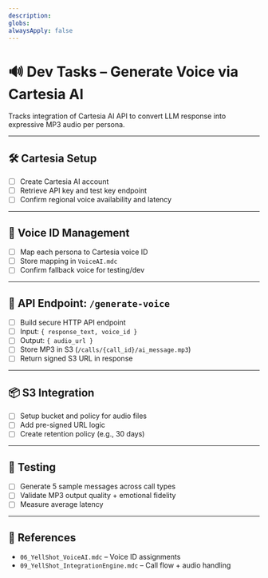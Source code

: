 ```yaml
---
description: 
globs: 
alwaysApply: false
---
```

# 🔊 Dev Tasks – Generate Voice via Cartesia AI

Tracks integration of Cartesia AI API to convert LLM response into expressive MP3 audio per persona.

---

## 🛠️ Cartesia Setup

- [ ] Create Cartesia AI account
- [ ] Retrieve API key and test key endpoint
- [ ] Confirm regional voice availability and latency

---

## 🔁 Voice ID Management

- [ ] Map each persona to Cartesia voice ID
- [ ] Store mapping in `VoiceAI.mdc`
- [ ] Confirm fallback voice for testing/dev

---

## 🔌 API Endpoint: `/generate-voice`

- [ ] Build secure HTTP API endpoint
- [ ] Input: `{ response_text, voice_id }`
- [ ] Output: `{ audio_url }`
- [ ] Store MP3 in S3 (`/calls/{call_id}/ai_message.mp3`)
- [ ] Return signed S3 URL in response

---

## 📦 S3 Integration

- [ ] Setup bucket and policy for audio files
- [ ] Add pre-signed URL logic
- [ ] Create retention policy (e.g., 30 days)

---

## 🧪 Testing

- [ ] Generate 5 sample messages across call types
- [ ] Validate MP3 output quality + emotional fidelity
- [ ] Measure average latency

---

## 🧠 References

- `06_YellShot_VoiceAI.mdc` – Voice ID assignments
- `09_YellShot_IntegrationEngine.mdc` – Call flow + audio handling
